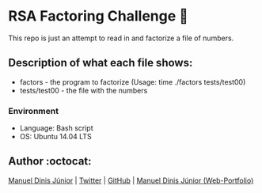 # RSA Factoring Challenge :scorpion:
This repo is just an attempt to read in and factorize a file of numbers.

## Description of what each file shows:
* factors - the program to factorize (Usage: time ./factors tests/test00)
* tests/test00 - the file with the numbers
### Environment
* Language: Bash script
* OS: Ubuntu 14.04 LTS

## Author :octocat:

[Manuel Dinis Júnior](https://www.linkedin.com/in/manuel-dinis-junior/) | [Twitter](https://twitter.com/manueldinisjr) | [GitHub](https://github.com/manueldinisjunior) | [Manuel Dinis Júnior (Web-Portfolio)](https://www.manueldinisjunior.com/)
